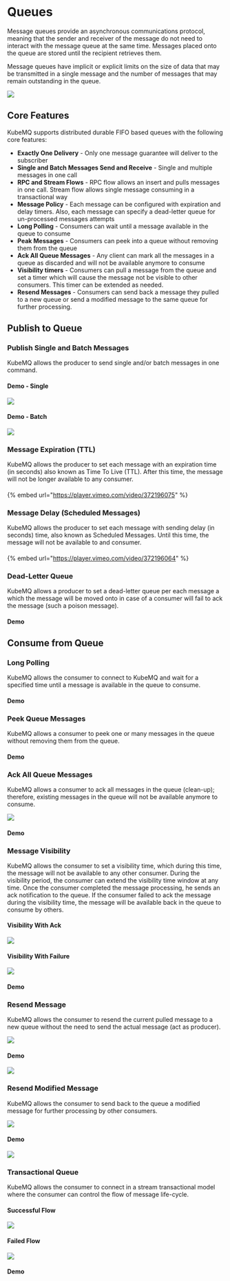 # Queues

Message queues provide an asynchronous communications protocol, meaning that the sender and receiver of the message do not need to interact with the message queue at the same time. Messages placed onto the queue are stored until the recipient retrieves them.

Message queues have implicit or explicit limits on the size of data that may be transmitted in a single message and the number of messages that may remain outstanding in the queue.

![](../.gitbook/assets/queue.png)

## Core Features

KubeMQ supports distributed durable FIFO based queues with the following core features:

* **Exactly One Delivery** - Only one message guarantee will deliver to the subscriber
* **Single and Batch Messages Send and Receive** - Single and multiple messages in one call
* **RPC and Stream Flows** - RPC flow allows an insert and pulls messages in one call. Stream flow allows single message consuming in a transactional way
* **Message Policy** - Each message can be configured with expiration and delay timers. Also, each message can specify a dead-letter queue for un-processed messages attempts
* **Long Polling** - Consumers can wait until a message available in the queue to consume
* **Peak Messages** - Consumers can peek into a queue without removing them from the queue
* **Ack All Queue Messages** - Any client can mark all the messages in a queue as discarded and will not be available anymore to consume
* **Visibility timers** - Consumers can pull a message from the queue and set a timer which will cause the message not be visible to other consumers. This timer can be extended as needed.
* **Resend Messages** - Consumers can send back a message they pulled to a new queue or send a modified message to the same queue for further processing.

## Publish to Queue

### Publish Single and Batch Messages

KubeMQ allows the producer to send single and/or batch messages in one command.

#### Demo - Single

![](../.gitbook/assets/kubemqctl-queue-send-receive.gif)

#### Demo - Batch

![](../.gitbook/assets/kubemqctl-queue-send-receive-batch.gif)

### Message Expiration \(TTL\)

KubeMQ allows the producer to set each message with an expiration time \(in seconds\) also known as Time To Live \(TTL\). After this time, the message will not be longer available to any consumer.

#### 

{% embed url="https://player.vimeo.com/video/372196075" %}



### Message Delay \(Scheduled Messages\)

KubeMQ allows the producer to set each message with sending delay \(in seconds\) time, also known as Scheduled Messages. Until this time, the message will not be available to and consumer.

#### 

{% embed url="https://player.vimeo.com/video/372196064" %}



### Dead-Letter Queue

KubeMQ allows a producer to set a dead-letter queue per each message a which the message will be moved onto in case of a consumer will fail to ack the message \(such a poison message\).

#### Demo

## Consume from Queue

### Long Polling

KubeMQ allows the consumer to connect to KubeMQ and wait for a specified time until a message is available in the queue to consume.

#### Demo

### Peek Queue Messages

KubeMQ allows a consumer to peek one or many messages in the queue without removing them from the queue.

#### Demo

### Ack All Queue Messages

KubeMQ allows a consumer to ack all messages in the queue \(clean-up\); therefore, existing messages in the queue will not be available anymore to consume.

![](../.gitbook/assets/queue-ack-all.png)

#### Demo

### Message Visibility

KubeMQ allows the consumer to set a visibility time, which during this time, the message will not be available to any other consumer. During the visibility period, the consumer can extend the visibility time window at any time. Once the consumer completed the message processing, he sends an ack notification to the queue. If the consumer failed to ack the message during the visibility time, the message will be available back in the queue to consume by others.

#### Visibility With Ack

![](../.gitbook/assets/queue-visibility-ack.png)

#### Visibility With Failure

![](../.gitbook/assets/queue-visibility-reject.png)

#### Demo

### Resend Message

KubeMQ allows the consumer to resend the current pulled message to a new queue without the need to send the actual message \(act as producer\).

![](../.gitbook/assets/queue-resend.png)

#### Demo

![](../.gitbook/assets/kubemqctl-queue-stream-resend-queue.gif)

### Resend Modified Message

KubeMQ allows the consumer to send back to the queue a modified message for further processing by other consumers.

![](../.gitbook/assets/queue-resend-new.png)

#### Demo

![](../.gitbook/assets/kubemqctl-queue-stream-resend-new.gif)

### Transactional Queue

KubeMQ allows the consumer to connect in a stream transactional model where the consumer can control the flow of message life-cycle.

#### Successful Flow

![](../.gitbook/assets/queue-stream-flow-ok.png)

#### Failed Flow

![](../.gitbook/assets/queue-stream-flow-fail.png)

#### Demo

